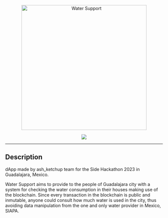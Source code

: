 <p align="center">
  <a>
    <img src="src/assets/images/Logo_water_support_sf_1.png" width="400" alt="Water Support">
  </a>
</p>
<p align=center>
    <a href="https://github.com/gear-tech/gear-js/blob/master/LICENSE"><img src="https://img.shields.io/badge/License-GPL%203.0-success"></a>
</p>
<hr>

## Description

dApp made by ash_ketchup team for the Side Hackathon 2023 in Guadalajara, Mexico.

Water Support aims to provide to the people of Guadalajara city with a system for checking the water consumption in their houses making use of the blockchain.
Since every transaction in the blockchain is public and inmutable, anyone could consult how much water is used in the city, thus avoiding data manipulation
from the one and only water provider in Mexico, SIAPA.
